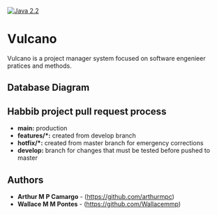 [![Java 2.2](https://img.shields.io/badge/Java-16.0.1-blue)](https://www.oracle.com/java/technologies/javase-jdk13-downloads.html)

# Vulcano

Vulcano is a project manager system focused on software engenieer pratices and methods. 

## Database Diagram

## Habbib project pull request process

* **main:** production
* **features/*:** created from develop branch
* **hotfix/*:** created from master branch for emergency corrections
* **develop:** branch for changes that must be tested before pushed to master


## Authors

* **Arthur M P Camargo** - (https://github.com/arthurmpc)
* **Wallace M M Pontes** - (https://github.com/Wallacemmp)

